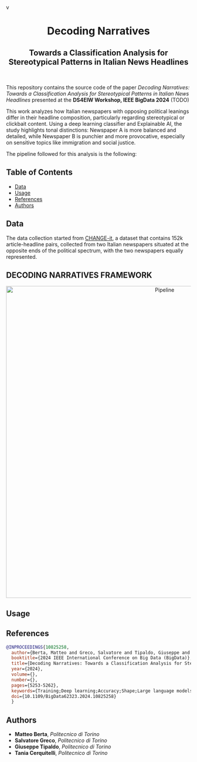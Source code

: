 v
<div align="center">
  <h1>Decoding Narratives</h1>
    <h2>Towards a Classification Analysis for Stereotypical Patterns in Italian News Headlines</h2>
</div>
<br/>

This repository contains the source code of the paper *Decoding Narratives: Towards a Classification Analysis for Stereotypical Patterns in Italian News Headlines* presented at the **DS4EIW Workshop, IEEE BigData 2024** (TODO)

This work analyzes how Italian newspapers with opposing political leanings differ in their headline composition, particularly regarding stereotypical or clickbait content. Using a deep learning classifier and Explainable AI, the study highlights tonal distinctions: Newspaper A is more balanced and detailed, while Newspaper B is punchier and more provocative, especially on sensitive topics like immigration and social justice.

The pipeline followed for this analysis is the following: 

## Table of Contents
- [Data](#data)
- [Usage](#usage)
- [References](#references)
- [Authors](#authors)

## Data

The data collection started from [CHANGE-it](https://huggingface.co/datasets/gsarti/change_it), a dataset that contains 152k article-headline pairs, collected from two Italian newspapers situated at the opposite ends of the political spectrum, with the two newspapers equally represented.

## DECODING NARRATIVES FRAMEWORK

<p align = "center">
<img width="849" alt="Pipeline" src="https://github.com/user-attachments/assets/2cb8f65f-bc0b-48a5-a672-9ea28e6294aa">
</p>

## Usage



## References
```bibtex
@INPROCEEDINGS{10825258,
  author={Berta, Matteo and Greco, Salvatore and Tipaldo, Giuseppe and Cerquitelli, Tania},
  booktitle={2024 IEEE International Conference on Big Data (BigData)}, 
  title={Decoding Narratives: Towards a Classification Analysis for Stereotypical Patterns in Italian News Headlines}, 
  year={2024},
  volume={},
  number={},
  pages={5253-5262},
  keywords={Training;Deep learning;Accuracy;Shape;Large language models;Media;Big Data;Decoding;news classification;NLP;stereotype detection},
  doi={10.1109/BigData62323.2024.10825258}
  }
```

## Authors


- **Matteo Berta**, *Politecnico di Torino* 
- **Salvatore Greco**, *Politecnico di Torino*
- **Giuseppe Tipaldo**, *Politecnico di Torino* 
- **Tania Cerquitelli**, *Politecnico di Torino* 
